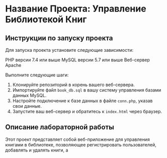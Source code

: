 # Название Проекта: Управление Библиотекой Книг

## Инструкции по запуску проекта

Для запуска проекта установите следующие зависимости:

PHP версии 7.4 или выше
MySQL версии 5.7 или выше
Веб-сервер Apache


Выполните следующие шаги:

1. Клонируйте репозиторий в корень вашего веб-сервера.
2. Импортируйте файл `book_db.sql` в вашу систему управления базами данных MySQL.
3. Настройте подключение к базе данных в файле `conn.php`, указав свои данные.
4. Запустите ваш веб-сервер и обратитесь к `index.html` через браузер.

## Описание лабораторной работы

Этот проект представляет собой веб-приложение для управления книгами в библиотеке, позволяющее регистрировать пользователей, добавлять и удалять книги, а
